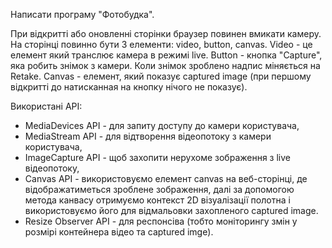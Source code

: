 Написати програму "Фотобудка".

При відкритті або оновленні сторінки браузер повинен вмикати камеру. На сторінці повинно бути 3 елементи: video, button, canvas.
Video - це елемент який транслює камера в режимі live.
Button - кнопка "Capture", яка робить знімок з камери. Коли знімок зроблено надпис міняється на Retake.
Canvas - елемент, який показує captured image (при першому відкритті до натисканная на кнопку нічого не показує).

Використані API:

- MediaDevices API - для запиту доступу до камери користувача,
- MediaStream API - для відтворення відеопотоку з камери користувача,
- ImageCapture API - щоб захопити нерухоме зображення з live відеопотоку,
- Canvas API - використовуємо елемент canvas на веб-сторінці, де відображатиметься зроблене зображення, далі за допомогою метода канвасу отримуємо контекст 2D візуалізації полотна і використовуємо його для відмальовки захопленого captured image.
- Resize Observer API - для респонсіва (тобто моніторингу змін у розмірі контейнера відео та captured imge).
